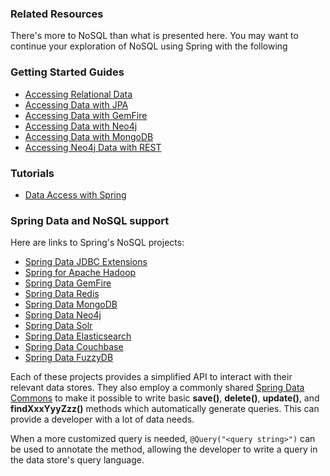 ### Related Resources

There's more to NoSQL than what is presented here. You may want to continue your exploration of NoSQL using Spring with the following

### Getting Started Guides

* [Accessing Relational Data](/guides/gs/relational-data-access/)
* [Accessing Data with JPA](/guides/gs/accessing-data-jpa/)
* [Accessing Data with GemFire](/guides/gs/accessing-data-gemfire/)
* [Accessing Data with Neo4j](/guides/gs/accessing-data-neo4j/)
* [Accessing Data with MongoDB](/guides/gs/accessing-data-mongo/)
* [Accessing Neo4j Data with REST](/guides/gs/accessing-neo4j-data-rest)

### Tutorials

* [Data Access with Spring][tut-data]

[tut-data]: /guides/tutorials/data/

### Spring Data and NoSQL support

Here are links to Spring's NoSQL projects:

- [Spring Data JDBC Extensions](https://www.springsource.org/spring-data/jdbc-extensions)
- [Spring for Apache Hadoop](https://www.springsource.org/spring-data/hadoop)
- [Spring Data GemFire](https://www.springsource.org/spring-gemfire)
- [Spring Data Redis](https://www.springsource.org/spring-data/redis)
- [Spring Data MongoDB](https://www.springsource.org/spring-data/mongodb)
- [Spring Data Neo4j](https://www.springsource.org/spring-data/neo4j)
- [Spring Data Solr](https://github.com/SpringSource/spring-data-solr)
- [Spring Data Elasticsearch](https://github.com/BioMedCentralLtd/spring-data-elasticsearch)
- [Spring Data Couchbase](https://github.com/couchbaselabs/spring-data-couchbase)
- [Spring Data FuzzyDB](https://github.com/whirlwind-match/fuzzydb-spring/)

Each of these projects provides a simplified API to interact with their relevant data stores. They also employ a commonly shared [Spring Data Commons](https://www.springsource.org/spring-data/commons) to make it possible to write basic **save()**, **delete()**, **update()**, and **findXxxYyyZzz()** methods which automatically generate queries. This can provide a developer with a lot of data needs.

When a more customized query is needed, `@Query("<query string>")` can be used to annotate the method, allowing the developer to write a query in the data store's query language.
